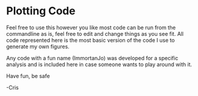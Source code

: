 # Plotting Code
Feel free to use this however you like
most code can be run from the commandline as is, feel free to edit and change things as you see fit.
All code represented here is the most basic version of the code I use to generate my own figures.

Any code with a fun name (ImmortanJo) was developed for a specific analysis and is included here in case someone wants to play around with it.

Have fun, be safe

-Cris

